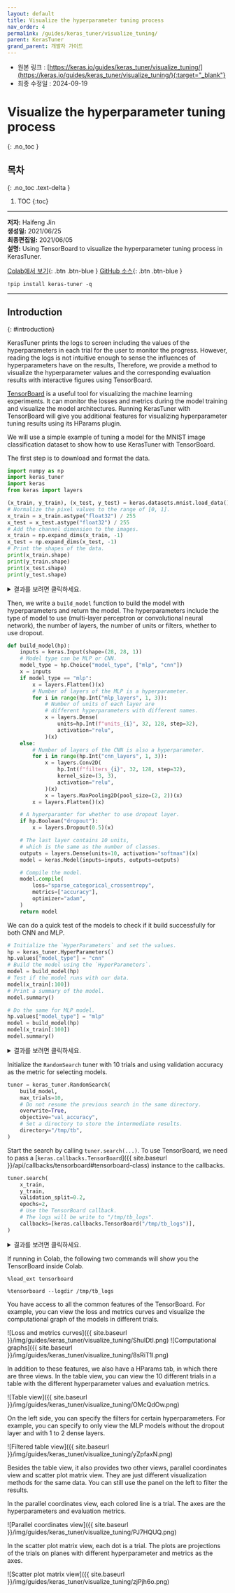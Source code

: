 ```yaml
---
layout: default
title: Visualize the hyperparameter tuning process
nav_order: 4
permalink: /guides/keras_tuner/visualize_tuning/
parent: KerasTuner
grand_parent: 개발자 가이드
---
```


* 원본 링크 : [https://keras.io/guides/keras_tuner/visualize_tuning/](https://keras.io/guides/keras_tuner/visualize_tuning/){:target="_blank"}
* 최종 수정일 : 2024-09-19

# Visualize the hyperparameter tuning process
{: .no_toc }

## 목차
{: .no_toc .text-delta }

1. TOC
{:toc}

---

**저자:** Haifeng Jin  
**생성일:** 2021/06/25  
**최종편집일:** 2021/06/05  
**설명:** Using TensorBoard to visualize the hyperparameter tuning process in KerasTuner.

[Colab에서 보기](https://colab.research.google.com/github/keras-team/keras-io/blob/master/guides/ipynb/keras_tuner/visualize_tuning.ipynb){: .btn .btn-blue }
[GitHub 소스](https://github.com/keras-team/keras-io/blob/master/guides/keras_tuner/visualize_tuning.py){: .btn .btn-blue }

```shell
!pip install keras-tuner -q
```

----

## Introduction
{: #introduction}
<!-- ## Introduction -->

KerasTuner prints the logs to screen including the values of the hyperparameters in each trial for the user to monitor the progress. However, reading the logs is not intuitive enough to sense the influences of hyperparameters have on the results, Therefore, we provide a method to visualize the hyperparameter values and the corresponding evaluation results with interactive figures using TensorBoard.

[TensorBoard](https://www.tensorflow.org/tensorboard) is a useful tool for visualizing the machine learning experiments. It can monitor the losses and metrics during the model training and visualize the model architectures. Running KerasTuner with TensorBoard will give you additional features for visualizing hyperparameter tuning results using its HParams plugin.

We will use a simple example of tuning a model for the MNIST image classification dataset to show how to use KerasTuner with TensorBoard.

The first step is to download and format the data.

```python
import numpy as np
import keras_tuner
import keras
from keras import layers

(x_train, y_train), (x_test, y_test) = keras.datasets.mnist.load_data()
# Normalize the pixel values to the range of [0, 1].
x_train = x_train.astype("float32") / 255
x_test = x_test.astype("float32") / 255
# Add the channel dimension to the images.
x_train = np.expand_dims(x_train, -1)
x_test = np.expand_dims(x_test, -1)
# Print the shapes of the data.
print(x_train.shape)
print(y_train.shape)
print(x_test.shape)
print(y_test.shape)
```

<details markdown="block">
<summary>결과를 보려면 클릭하세요.</summary>

```
(60000, 28, 28, 1)
(60000,)
(10000, 28, 28, 1)
(10000,)
```

</details>

Then, we write a `build_model` function to build the model with hyperparameters and return the model. The hyperparameters include the type of model to use (multi-layer perceptron or convolutional neural network), the number of layers, the number of units or filters, whether to use dropout.

```python
def build_model(hp):
    inputs = keras.Input(shape=(28, 28, 1))
    # Model type can be MLP or CNN.
    model_type = hp.Choice("model_type", ["mlp", "cnn"])
    x = inputs
    if model_type == "mlp":
        x = layers.Flatten()(x)
        # Number of layers of the MLP is a hyperparameter.
        for i in range(hp.Int("mlp_layers", 1, 3)):
            # Number of units of each layer are
            # different hyperparameters with different names.
            x = layers.Dense(
                units=hp.Int(f"units_{i}", 32, 128, step=32),
                activation="relu",
            )(x)
    else:
        # Number of layers of the CNN is also a hyperparameter.
        for i in range(hp.Int("cnn_layers", 1, 3)):
            x = layers.Conv2D(
                hp.Int(f"filters_{i}", 32, 128, step=32),
                kernel_size=(3, 3),
                activation="relu",
            )(x)
            x = layers.MaxPooling2D(pool_size=(2, 2))(x)
        x = layers.Flatten()(x)

    # A hyperparamter for whether to use dropout layer.
    if hp.Boolean("dropout"):
        x = layers.Dropout(0.5)(x)

    # The last layer contains 10 units,
    # which is the same as the number of classes.
    outputs = layers.Dense(units=10, activation="softmax")(x)
    model = keras.Model(inputs=inputs, outputs=outputs)

    # Compile the model.
    model.compile(
        loss="sparse_categorical_crossentropy",
        metrics=["accuracy"],
        optimizer="adam",
    )
    return model
```

We can do a quick test of the models to check if it build successfully for both CNN and MLP.

```python
# Initialize the `HyperParameters` and set the values.
hp = keras_tuner.HyperParameters()
hp.values["model_type"] = "cnn"
# Build the model using the `HyperParameters`.
model = build_model(hp)
# Test if the model runs with our data.
model(x_train[:100])
# Print a summary of the model.
model.summary()

# Do the same for MLP model.
hp.values["model_type"] = "mlp"
model = build_model(hp)
model(x_train[:100])
model.summary()
```

<details markdown="block">
<summary>결과를 보려면 클릭하세요.</summary>

```
Model: "functional_1"

┏━━━━━━━━━━━━━━━━━━━━━━━━━━━━━━━━━┳━━━━━━━━━━━━━━━━━━━━━━━━━━━┳━━━━━━━━━━━━┓
┃ Layer (type)                    ┃ Output Shape              ┃    Param # ┃
┡━━━━━━━━━━━━━━━━━━━━━━━━━━━━━━━━━╇━━━━━━━━━━━━━━━━━━━━━━━━━━━╇━━━━━━━━━━━━┩
│ input_layer (InputLayer)        │ (None, 28, 28, 1)         │          0 │
├─────────────────────────────────┼───────────────────────────┼────────────┤
│ conv2d (Conv2D)                 │ (None, 26, 26, 32)        │        320 │
├─────────────────────────────────┼───────────────────────────┼────────────┤
│ max_pooling2d (MaxPooling2D)    │ (None, 13, 13, 32)        │          0 │
├─────────────────────────────────┼───────────────────────────┼────────────┤
│ flatten (Flatten)               │ (None, 5408)              │          0 │
├─────────────────────────────────┼───────────────────────────┼────────────┤
│ dense (Dense)                   │ (None, 10)                │     54,090 │
└─────────────────────────────────┴───────────────────────────┴────────────┘

    Total params: 54,410 (212.54 KB)

    Trainable params: 54,410 (212.54 KB)

    Non-trainable params: 0 (0.00 B)

Model: "functional_3"

┏━━━━━━━━━━━━━━━━━━━━━━━━━━━━━━━━━┳━━━━━━━━━━━━━━━━━━━━━━━━━━━┳━━━━━━━━━━━━┓
┃ Layer (type)                    ┃ Output Shape              ┃    Param # ┃
┡━━━━━━━━━━━━━━━━━━━━━━━━━━━━━━━━━╇━━━━━━━━━━━━━━━━━━━━━━━━━━━╇━━━━━━━━━━━━┩
│ input_layer_1 (InputLayer)      │ (None, 28, 28, 1)         │          0 │
├─────────────────────────────────┼───────────────────────────┼────────────┤
│ flatten_1 (Flatten)             │ (None, 784)               │          0 │
├─────────────────────────────────┼───────────────────────────┼────────────┤
│ dense_1 (Dense)                 │ (None, 32)                │     25,120 │
├─────────────────────────────────┼───────────────────────────┼────────────┤
│ dense_2 (Dense)                 │ (None, 10)                │        330 │
└─────────────────────────────────┴───────────────────────────┴────────────┘

    Total params: 25,450 (99.41 KB)

    Trainable params: 25,450 (99.41 KB)

    Non-trainable params: 0 (0.00 B)
```

</details>

Initialize the `RandomSearch` tuner with 10 trials and using validation accuracy as the metric for selecting models.

```python
tuner = keras_tuner.RandomSearch(
    build_model,
    max_trials=10,
    # Do not resume the previous search in the same directory.
    overwrite=True,
    objective="val_accuracy",
    # Set a directory to store the intermediate results.
    directory="/tmp/tb",
)
```

Start the search by calling `tuner.search(...)`. To use TensorBoard, we need to pass a [`keras.callbacks.TensorBoard`]({{ site.baseurl }}/api/callbacks/tensorboard#tensorboard-class) instance to the callbacks.

```python
tuner.search(
    x_train,
    y_train,
    validation_split=0.2,
    epochs=2,
    # Use the TensorBoard callback.
    # The logs will be write to "/tmp/tb_logs".
    callbacks=[keras.callbacks.TensorBoard("/tmp/tb_logs")],
)
```

<details markdown="block">
<summary>결과를 보려면 클릭하세요.</summary>

```
Trial 10 Complete [00h 00m 06s]
val_accuracy: 0.9617499709129333

Best val_accuracy So Far: 0.9837499856948853
Total elapsed time: 00h 08m 32s
```

</details>

If running in Colab, the following two commands will show you the TensorBoard inside Colab.

`%load_ext tensorboard`

`%tensorboard --logdir /tmp/tb_logs`

You have access to all the common features of the TensorBoard. For example, you can view the loss and metrics curves and visualize the computational graph of the models in different trials.

![Loss and metrics curves]({{ site.baseurl }}/img/guides/keras_tuner/visualize_tuning/ShulDtI.png)
![Computational graphs]({{ site.baseurl }}/img/guides/keras_tuner/visualize_tuning/8sRiT1I.png)

In addition to these features, we also have a HParams tab, in which there are three views. In the table view, you can view the 10 different trials in a table with the different hyperparameter values and evaluation metrics.

![Table view]({{ site.baseurl }}/img/guides/keras_tuner/visualize_tuning/OMcQdOw.png)

On the left side, you can specify the filters for certain hyperparameters. For example, you can specify to only view the MLP models without the dropout layer and with 1 to 2 dense layers.

![Filtered table view]({{ site.baseurl }}/img/guides/keras_tuner/visualize_tuning/yZpfaxN.png)

Besides the table view, it also provides two other views, parallel coordinates view and scatter plot matrix view. They are just different visualization methods for the same data. You can still use the panel on the left to filter the results.

In the parallel coordinates view, each colored line is a trial. The axes are the hyperparameters and evaluation metrics.

![Parallel coordinates view]({{ site.baseurl }}/img/guides/keras_tuner/visualize_tuning/PJ7HQUQ.png)

In the scatter plot matrix view, each dot is a trial. The plots are projections of the trials on planes with different hyperparameter and metrics as the axes.

![Scatter plot matrix view]({{ site.baseurl }}/img/guides/keras_tuner/visualize_tuning/zjPjh6o.png)
